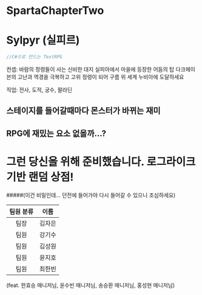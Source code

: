 # SpartaChapterTwo
# Sylpyr (실피르)
```csharp
//C#으로 만드는 TextRPG
```
컨셉: 바람의 정령들이 사는 신비한 대지 실피아에서 마을에 등장한 어둠의 탑 다크헤이븐의 고난과 역경을 극복하고 고위 정령이 되어 구름 위 세계 누비아에 도달하세요

직업: 전사, 도적, 궁수, 팔라딘

## 스테이지를 들어갈때마다 몬스터가 바뀌는 재미

## RPG에 재밌는 요소 없을까...?
# 그런 당신을 위해 준비했습니다. 로그라이크 기반 랜덤 상점!
#####(이건 비밀인데... 던전에 들어가야 다시 들어갈 수 있으니 조심하세요)

|팀원 분류|이름|
|:------:|:---:|
|팀장|김자은|
|팀원|강기수|
|팀원|김성원|
|팀원|윤지호|
|팀원|최한빈|

(feat. 한효승 매니저님, 윤수빈 매니저님, 송승환 매니저님, 홍성현 매니저님)

